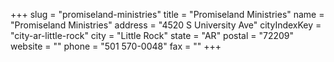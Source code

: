 +++
slug = "promiseland-ministries"
title = "Promiseland Ministries"
name = "Promiseland Ministries"
address = "4520 S University Ave"
cityIndexKey = "city-ar-little-rock"
city = "Little Rock"
state = "AR"
postal = "72209"
website = ""
phone = "501 570-0048"
fax = ""
+++
